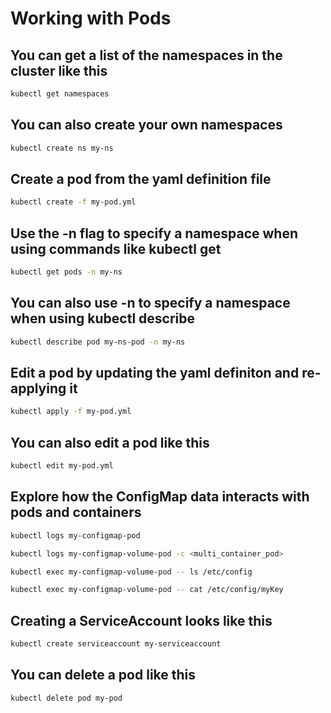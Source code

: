 # Working with Pods

## You can get a list of the namespaces in the cluster like this

```bash
kubectl get namespaces
```

## You can also create your own namespaces

```bash
kubectl create ns my-ns
```

## Create a pod from the yaml definition file

```bash
kubectl create -f my-pod.yml
```

## Use the -n flag to specify a namespace when using commands like kubectl get

```bash
kubectl get pods -n my-ns
```

## You can also use -n to specify a namespace when using kubectl describe

```bash
kubectl describe pod my-ns-pod -n my-ns
```

## Edit a pod by updating the yaml definiton and re-applying it

```bash
kubectl apply -f my-pod.yml
```

## You can also edit a pod like this

```bash
kubectl edit my-pod.yml
```

## Explore how the ConfigMap data interacts with pods and containers

```bash
kubectl logs my-configmap-pod

kubectl logs my-configmap-volume-pod -c <multi_container_pod>

kubectl exec my-configmap-volume-pod -- ls /etc/config

kubectl exec my-configmap-volume-pod -- cat /etc/config/myKey
```

## Creating a ServiceAccount looks like this

```bash
kubectl create serviceaccount my-serviceaccount
```

## You can delete a pod like this

```bash
kubectl delete pod my-pod
```

